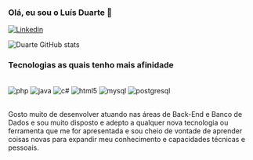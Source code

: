 ### Olá, eu sou o Luís Duarte 👋

[![Linkedin](https://img.shields.io/badge/LinkedIn-0077B5?style=for-the-badge&logo=linkedin&logoColor=white)](https://www.linkedin.com/in/luisduarte9/)

![Duarte GitHub stats](https://github-readme-stats.vercel.app/api?username=devLuis-Duarte&show_icons=true&theme=highcontrast)


### Tecnologias as quais tenho mais afinidade

<div style="display: inline_block">
<br>
    <img algin="center" alt="php" src="https://img.shields.io/badge/PHP-777BB4?style=for-the-badge&logo=php&logoColor=white"/>
    <img algin="center" alt="java" src="https://img.shields.io/badge/Java-ED8B00?style=for-the-badge&logo=java&logoColor=white"/>
    <img algin="center" alt="c#" src="https://img.shields.io/badge/C%23-239120?style=for-the-badge&logo=c-sharp&logoColor=white"/>
    <img algin="center" alt="html5" src="https://img.shields.io/badge/HTML5-E34F26?style=for-the-badge&logo=html5&logoColor=white"/>
    <img algin="center" alt="mysql" src="https://img.shields.io/badge/MySQL-00000F?style=for-the-badge&logo=mysql&logoColor=white"/>
     <img algin="center" alt="postgresql" src="https://img.shields.io/badge/PostgreSQL-316192?style=for-the-badge&logo=postgresql&logoColor=white"/>
</div>
<br>

Gosto muito de desenvolver atuando nas áreas de Back-End e Banco de Dados 
e sou muito disposto e adepto a qualquer nova tecnologia ou ferramenta que me 
for apresentada e sou cheio de vontade de aprender coisas novas para expandir meu
conhecimento e capacidades técnicas e pessoais.


